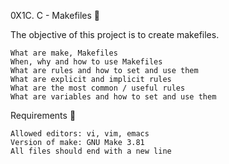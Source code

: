 0X1C. C - Makefiles 🤖

The objective of this project is to create makefiles.

    What are make, Makefiles
    When, why and how to use Makefiles
    What are rules and how to set and use them
    What are explicit and implicit rules
    What are the most common / useful rules
    What are variables and how to set and use them

Requirements 📑

    Allowed editors: vi, vim, emacs
    Version of make: GNU Make 3.81
    All files should end with a new line
